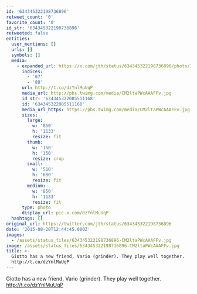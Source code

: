 ```yaml
---
id: '634345322198736896'
retweet_count: '0'
favorite_count: '0'
id_str: '634345322198736896'
retweeted: false
entities:
  user_mentions: []
  urls: []
  symbols: []
  media:
    - expanded_url: https://x.com/jth/status/634345322198736896/photo/1
      indices:
        - '67'
        - '89'
      url: http://t.co/dzYnlMuUqP
      media_url: http://pbs.twimg.com/media/CM2ltaPWcAAAFFv.jpg
      id_str: '634345322085511168'
      id: '634345322085511168'
      media_url_https: https://pbs.twimg.com/media/CM2ltaPWcAAAFFv.jpg
      sizes:
        large:
          w: '850'
          h: '1133'
          resize: fit
        thumb:
          w: '150'
          h: '150'
          resize: crop
        small:
          w: '510'
          h: '680'
          resize: fit
        medium:
          w: '850'
          h: '1133'
          resize: fit
      type: photo
      display_url: pic.x.com/dzYnlMuUqP
  hashtags: []
original_url: https://twitter.com/jth/status/634345322198736896
date: '2015-08-20T12:44:45.000Z'
images:
  - /assets/status_files/634345322198736896-CM2ltaPWcAAAFFv.jpg
image: /assets/status_files/634345322198736896-CM2ltaPWcAAAFFv.jpg
title: >-
  Giotto has a new friend, Vario (grinder). They play well together.
  http://t.co/dzYnlMuUqP
---
```


Giotto has a new friend, Vario (grinder). They play well together. http://t.co/dzYnlMuUqP